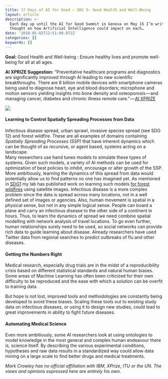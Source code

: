 ```yaml
---
title: 17 Days of AI for Good — SDG 3— Good Health and Well-Being
layout: article
description: >-
  Each day up until the AI for Good Summit in Geneva on May 15 I’m writing up a
  thought on how Artificial Intelligence could impact on each…
date: '2018-05-02T12:51:00.972Z'
categories: []
keywords: []
---
```


**Goal:** Good Health and Well-being : Ensure healthy lives and promote well-being for all at all ages.

**AI XPRIZE Suggestion:** “Preventative healthcare programs and diagnostics are significantly improved through AI leading to new scientific breakthroughs. There are 8 billion mobile devices with smartphone cameras being used to diagnose heart, eye and blood disorders; microphone and motion sensors yielding insights into bone density and osteoporosis — and managing cancer, diabetes and chronic illness remote care.” — [AI XPRIZE](https://ai.xprize.org/AI-For-Good/sustainable-development-goals)

![](/assets/1__bBcYFZu64iqoZxhBqptoZQ.png)

#### Learning to Control Spatially Spreading Processes from Data

Infectious disease spread, urban sprawl, invasive species spread (see SDG 12) and forest wildfire. These are all examples of domains containing _Spatially Spreading Processes_ _(SSP)_ that have inherent dynamics which can be thought of as recursive, or agent based, systems acting on a landscape.  
Many researchers use hand tunes models to simulate these types of systems. Given such models, a variety of AI methods can be used for optimization of best policies to inhibit, encourage or alter growth of the SSP. More ambitiously, learning the dynamics of this spread from data would potentially allow us to find patterns no one has imagined yet. As mentioned in [SDG1](https://medium.com/computationallythinking/17-days-of-ai-for-good-4bed544f42f8) my lab has published work on learning such models [for forest wildfires](https://www.frontiersin.org/articles/10.3389/fict.2018.00006/full) using satellite images. Infectious disease is a more complex problem since the data is spread across many locations, not in a well defined set of images or agencies. Also, human movement is spatial in a physical sense, but not in any simple logical sense. People can board a plane and carry an infectious disease to the other side of a continent in hours. Thus, to learn the dynamics of spread we need combine spatial modelling with network analysis of travel locations. To go even further, human relationships surely need to be used, so social networks can provide rich data to guide learning about disease. Already researchers have used Twitter data from regional searches to predict outbreaks of flu and other diseases.

#### Getting the Numbers Right

Medical research, especially drug trials are in the midst of a reproducibility crisis based on different statistical standards and natural human biases. Some areas of Machine Learning has often been criticized for their own difficulty to be reproduced and the ease with which a solution can be overfit to training data.

But hope is not lost, improved tools and methodologies are constantly being developed to avoid these biases. Scaling these tools out to existing study data on infectious diseases, or using it to design new studies, could lead to great improvements in ability to fight future diseases.

#### Automating Medical Science

Even more ambitiously, some AI researchers look at using ontologies to model knowledge in the most general and complex human endeavour there is, science itself. By describing the various experimental conditions, hypotheses and raw data results in a standardized way could allow data mining on a large scale to find better drugs and medical treatments.

_Mark Crowley has no official affiliation with IBM, XPrize, ITU or the UN. The views and opinions expressed here are entirely his own._
